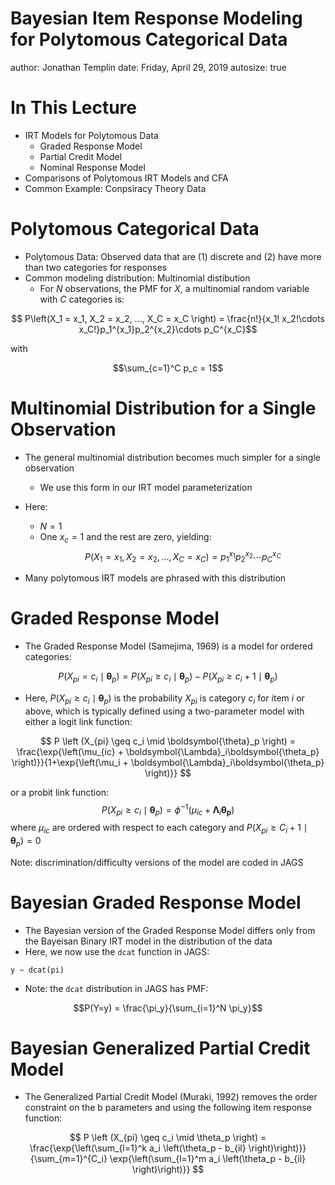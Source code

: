 
Bayesian Item Response Modeling for Polytomous Categorical Data
========================================================
author: Jonathan Templin
date: Friday, April 29, 2019
autosize: true

In This Lecture
========================================================

- IRT Models for Polytomous Data
    - Graded Response Model
    - Partial Credit Model
    - Nominal Response Model
- Comparisons of Polytomous IRT Models and CFA 
- Common Example: Conpsiracy Theory Data

Polytomous Categorical Data
========================================================

- Polytomous Data: Observed data that are (1) discrete and (2) have more than two categories for responses
- Common modeling distribution: Multinomial distibution
    - For $N$ observations, the PMF for $X$, a multinomial random variable with $C$ categories is:

$$ P\left(X_1 = x_1, X_2 = x_2, ..., X_C = x_C \right) = \frac{n!}{x_1! x_2!\cdots x_C!}p_1^{x_1}p_2^{x_2}\cdots p_C^{x_C}$$

with 

$$\sum_{c=1}^C p_c = 1$$

Multinomial Distribution for a Single Observation
========================================================

- The general multinomial distribution becomes much simpler for a single observation
    - We use this form in our IRT model parameterization
- Here:
    - $N=1$
    - One $x_c = 1$ and the rest are zero, yielding:
$$ P\left(X_1 = x_1, X_2 = x_2, ..., X_C = x_C \right) = p_1^{x_1}p_2^{x_2}\cdots p_C^{x_C}$$

- Many polytomous IRT models are phrased with this distribution

Graded Response Model
========================================================

- The Graded Response Model (Samejima, 1969) is a model for ordered categories:

$$ P \left (X_{pi} = c_i \mid \boldsymbol{\theta}_p \right) = 
   P \left (X_{pi} \geq c_i \mid \boldsymbol{\theta}_p \right) -
   P \left (X_{pi} \geq c_i + 1 \mid \boldsymbol{\theta}_p \right)$$

- Here, $P \left (X_{pi} \geq c_i \mid \boldsymbol{\theta}_p \right)$ is the probability $X_{pi}$ is category $c_i$ for item $i$ or above, which is typically defined using a two-parameter model with either a logit link function:

$$
P \left (X_{pi} \geq c_i \mid \boldsymbol{\theta}_p \right) = \frac{\exp{\left(\mu_{ic} + \boldsymbol{\Lambda}_i\boldsymbol{\theta_p} \right)}}{1+\exp{\left(\mu_i + \boldsymbol{\Lambda}_i\boldsymbol{\theta_p} \right)}}
$$

or a probit link function:
$$
P \left (X_{pi} \geq c_i \mid \boldsymbol{\theta}_p \right) = \phi^{-1}\left(\mu_{ic} + \boldsymbol{\Lambda}_i\boldsymbol{\theta_p} \right)
$$
where $\mu_{ic}$ are ordered with respect to each category and $P \left (X_{pi} \geq C_i+1 \mid \boldsymbol{\theta}_p \right) = 0$

Note: discrimination/difficulty versions of the model are coded in JAGS

Bayesian Graded Response Model
========================================================

- The Bayesian version of the Graded Response Model differs only from the Bayeisan Binary IRT model in the distribution of the data
- Here, we now use the `dcat` function in JAGS:


```
y ~ dcat(pi)
```

- Note: the `dcat` distribution in JAGS has PMF:

$$P(Y=y) = \frac{\pi_y}{\sum_{i=1}^N \pi_y}$$


Bayesian Generalized Partial Credit Model
========================================================

- The Generalized Partial Credit Model (Muraki, 1992) removes the order constraint on the b parameters and using the following item response function:

$$ P \left (X_{pi} \geq c_i \mid \theta_p \right) = \frac{\exp{\left(\sum_{l=1}^k a_i \left(\theta_p - b_{il} \right)\right)}}{\sum_{m=1}^{C_i} \exp{\left(\sum_{l=1}^m a_i \left(\theta_p - b_{il} \right)\right)}} $$


